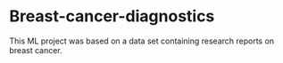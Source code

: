 # Breast-cancer-diagnostics
This ML project was based on a data set containing research reports on breast cancer.
